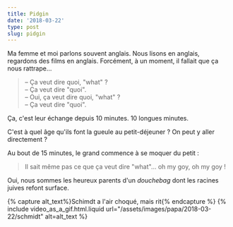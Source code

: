 ```yaml
---
title: Pidgin
date: '2018-03-22'
type: post
slug: pidgin
---
```


Ma femme et moi parlons souvent anglais. Nous lisons en anglais, regardons des films en anglais. Forcément, à un moment, il fallait que ça nous rattrape…

<!-- more -->

> – Ça veut dire quoi, "what" ?  
> – Ça veut dire "quoi".  
> – Oui, ça veut dire quoi, "what" ?  
> – Ça veut dire "quoi".

Ça, c'est leur échange depuis 10 minutes. 10 longues minutes.

C'est à quel âge qu'ils font la gueule au petit-déjeuner ? On peut y aller directement ?

Au bout de 15 minutes, le grand commence à se moquer du petit :

> Il sait même pas ce que ça veut dire "what"… oh my goy, oh my goy !

Oui, nous sommes les heureux parents d'un _douchebag_ dont les racines juives refont surface.

{% capture alt_text%}Schimdt a l'air choqué, mais rit{% endcapture %}
{% include video_as_a_gif.html.liquid
url="/assets/images/papa/2018-03-22/schmidt"
alt=alt_text
%}